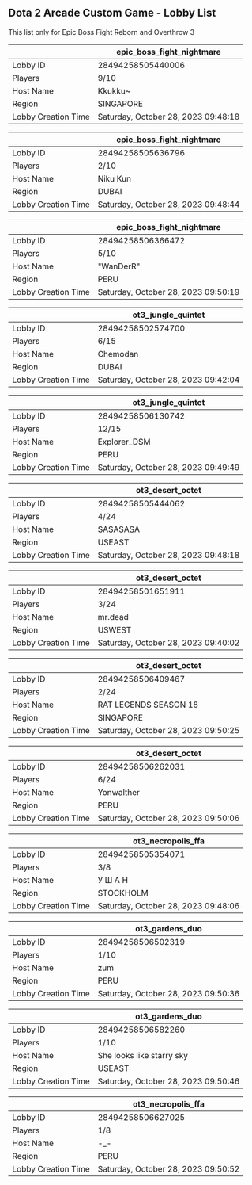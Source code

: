 ## Dota 2 Arcade Custom Game - Lobby List

This list only for Epic Boss Fight Reborn and Overthrow 3

|  | epic_boss_fight_nightmare |
| ------ | ------ |
| Lobby ID | 28494258505440006 |
| Players | 9/10 |
| Host Name | Kkukku~ |
| Region | SINGAPORE |
| Lobby Creation Time | Saturday, October 28, 2023 09:48:18 |


|  | epic_boss_fight_nightmare |
| ------ | ------ |
| Lobby ID | 28494258505636796 |
| Players | 2/10 |
| Host Name | Niku Kun |
| Region | DUBAI |
| Lobby Creation Time | Saturday, October 28, 2023 09:48:44 |


|  | epic_boss_fight_nightmare |
| ------ | ------ |
| Lobby ID | 28494258506366472 |
| Players | 5/10 |
| Host Name | "WanDerR" |
| Region | PERU |
| Lobby Creation Time | Saturday, October 28, 2023 09:50:19 |


|  | ot3_jungle_quintet |
| ------ | ------ |
| Lobby ID | 28494258502574700 |
| Players | 6/15 |
| Host Name | Chemodan |
| Region | DUBAI |
| Lobby Creation Time | Saturday, October 28, 2023 09:42:04 |


|  | ot3_jungle_quintet |
| ------ | ------ |
| Lobby ID | 28494258506130742 |
| Players | 12/15 |
| Host Name | Explorer_DSM |
| Region | PERU |
| Lobby Creation Time | Saturday, October 28, 2023 09:49:49 |


|  | ot3_desert_octet |
| ------ | ------ |
| Lobby ID | 28494258505444062 |
| Players | 4/24 |
| Host Name | SASASASA |
| Region | USEAST |
| Lobby Creation Time | Saturday, October 28, 2023 09:48:18 |


|  | ot3_desert_octet |
| ------ | ------ |
| Lobby ID | 28494258501651911 |
| Players | 3/24 |
| Host Name | mr.dead |
| Region | USWEST |
| Lobby Creation Time | Saturday, October 28, 2023 09:40:02 |


|  | ot3_desert_octet |
| ------ | ------ |
| Lobby ID | 28494258506409467 |
| Players | 2/24 |
| Host Name | RAT LEGENDS SEASON 18 |
| Region | SINGAPORE |
| Lobby Creation Time | Saturday, October 28, 2023 09:50:25 |


|  | ot3_desert_octet |
| ------ | ------ |
| Lobby ID | 28494258506262031 |
| Players | 6/24 |
| Host Name | Yonwalther |
| Region | PERU |
| Lobby Creation Time | Saturday, October 28, 2023 09:50:06 |


|  | ot3_necropolis_ffa |
| ------ | ------ |
| Lobby ID | 28494258505354071 |
| Players | 3/8 |
| Host Name | У Ш А Н |
| Region | STOCKHOLM |
| Lobby Creation Time | Saturday, October 28, 2023 09:48:06 |


|  | ot3_gardens_duo |
| ------ | ------ |
| Lobby ID | 28494258506502319 |
| Players | 1/10 |
| Host Name | zum |
| Region | PERU |
| Lobby Creation Time | Saturday, October 28, 2023 09:50:36 |


|  | ot3_gardens_duo |
| ------ | ------ |
| Lobby ID | 28494258506582260 |
| Players | 1/10 |
| Host Name | She looks like starry sky |
| Region | USEAST |
| Lobby Creation Time | Saturday, October 28, 2023 09:50:46 |


|  | ot3_necropolis_ffa |
| ------ | ------ |
| Lobby ID | 28494258506627025 |
| Players | 1/8 |
| Host Name | -_- |
| Region | PERU |
| Lobby Creation Time | Saturday, October 28, 2023 09:50:52 |


